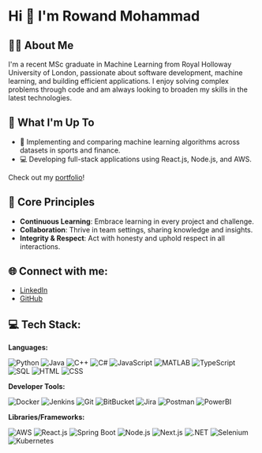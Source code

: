 # Hi 👋 I'm Rowand Mohammad

## 🧑‍💻 About Me

I'm a recent MSc graduate in Machine Learning from Royal Holloway University of London, passionate about software development, machine learning, and building efficient applications. I enjoy solving complex problems through code and am always looking to broaden my skills in the latest technologies.

## 🚀 What I'm Up To

- 🤖 Implementing and comparing machine learning algorithms across datasets in sports and finance.
- 💻 Developing full-stack applications using React.js, Node.js, and AWS.

Check out my [portfolio](https://rowandsmohammad.com)!

## 🌱 Core Principles

- **Continuous Learning**: Embrace learning in every project and challenge.
- **Collaboration**: Thrive in team settings, sharing knowledge and insights.
- **Integrity & Respect**: Act with honesty and uphold respect in all interactions.

## 🌐 Connect with me:
- [LinkedIn](https://www.linkedin.com/in/rowandmohammad/)
- [GitHub](https://github.com/RowandMohammad)

## 💻 Tech Stack:
**Languages:**

![Python](https://img.shields.io/badge/Python-3776AB?style=for-the-badge&logo=python&logoColor=white)
![Java](https://img.shields.io/badge/Java-007396?style=for-the-badge&logo=java&logoColor=white)
![C++](https://img.shields.io/badge/C++-00599C?style=for-the-badge&logo=c%2B%2B&logoColor=white)
![C#](https://img.shields.io/badge/C%23-239120?style=for-the-badge&logo=c-sharp&logoColor=white)
![JavaScript](https://img.shields.io/badge/JavaScript-F7DF1E?style=for-the-badge&logo=javascript&logoColor=black)
![MATLAB](https://img.shields.io/badge/MATLAB-0076A8?style=for-the-badge&logo=mathworks&logoColor=white)
![TypeScript](https://img.shields.io/badge/TypeScript-3178C6?style=for-the-badge&logo=typescript&logoColor=white)
![SQL](https://img.shields.io/badge/SQL-4479A1?style=for-the-badge&logo=postgresql&logoColor=white)
![HTML](https://img.shields.io/badge/HTML5-E34F26?style=for-the-badge&logo=html5&logoColor=white)
![CSS](https://img.shields.io/badge/CSS3-1572B6?style=for-the-badge&logo=css3&logoColor=white)

**Developer Tools:**

![Docker](https://img.shields.io/badge/Docker-2496ED?style=for-the-badge&logo=docker&logoColor=white)
![Jenkins](https://img.shields.io/badge/Jenkins-D24939?style=for-the-badge&logo=jenkins&logoColor=white)
![Git](https://img.shields.io/badge/Git-F05032?style=for-the-badge&logo=git&logoColor=white)
![BitBucket](https://img.shields.io/badge/BitBucket-0052CC?style=for-the-badge&logo=bitbucket&logoColor=white)
![Jira](https://img.shields.io/badge/Jira-0052CC?style=for-the-badge&logo=jira&logoColor=white)
![Postman](https://img.shields.io/badge/Postman-FF6C37?style=for-the-badge&logo=postman&logoColor=white)
![PowerBI](https://img.shields.io/badge/PowerBI-F2C811?style=for-the-badge&logo=powerbi&logoColor=black)

**Libraries/Frameworks:**

![AWS](https://img.shields.io/badge/AWS-232F3E?style=for-the-badge&logo=amazon-aws&logoColor=white)
![React.js](https://img.shields.io/badge/React-61DAFB?style=for-the-badge&logo=react&logoColor=black)
![Spring Boot](https://img.shields.io/badge/Spring%20Boot-6DB33F?style=for-the-badge&logo=spring-boot&logoColor=white)
![Node.js](https://img.shields.io/badge/Node.js-339933?style=for-the-badge&logo=node.js&logoColor=white)
![Next.js](https://img.shields.io/badge/next.js-000000?style=for-the-badge&logo=nextdotjs&logoColor=white)
![.NET](https://img.shields.io/badge/.NET-512BD4?style=for-the-badge&logo=.net&logoColor=white)
![Selenium](https://img.shields.io/badge/Selenium-43B02A?style=for-the-badge&logo=selenium&logoColor=white)
![Kubernetes](https://img.shields.io/badge/Kubernetes-326CE5?style=for-the-badge&logo=kubernetes&logoColor=white)
